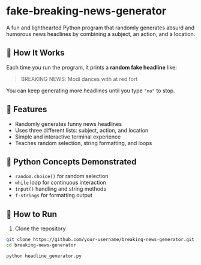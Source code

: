# fake-breaking-news-generator

A fun and lighthearted Python program that randomly generates absurd and humorous news headlines by combining a subject, an action, and a location.

## 🤖 How It Works

Each time you run the program, it prints a **random fake headline** like:

> BREAKING NEWS: Modi dances with at red fort

You can keep generating more headlines until you type `"no"` to stop.

## 🎯 Features

- Randomly generates funny news headlines
- Uses three different lists: subject, action, and location
- Simple and interactive terminal experience
- Teaches random selection, string formatting, and loops

## 🧠 Python Concepts Demonstrated

- `random.choice()` for random selection
- `while` loop for continuous interaction
- `input()` handling and string methods
- `f-strings` for formatting output

## 🚀 How to Run

1. Clone the repository

```bash
git clone https://github.com/your-username/breaking-news-generator.git
cd breaking-news-generator

python headline_generator.py
